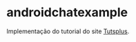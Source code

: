 # androidchatexample

Implementação do tutorial do site [Tutsplus](https://code.tutsplus.com/tutorials/how-to-create-an-android-chat-app-using-firebase--cms-27397).